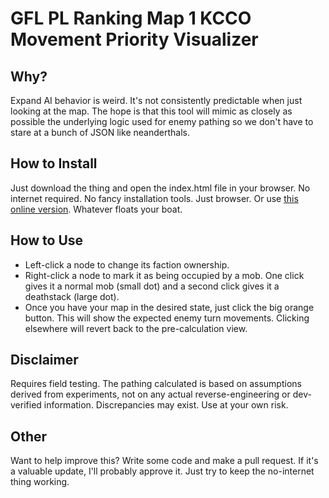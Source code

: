 # GFL PL Ranking Map 1 KCCO Movement Priority Visualizer

## Why?

Expand AI behavior is weird. It's not consistently predictable when just looking at the map. The hope is that this tool will mimic as closely as possible the underlying logic used for enemy pathing so we don't have to stare at a bunch of JSON like neanderthals.

## How to Install

Just download the thing and open the index.html file in your browser. No internet required. No fancy installation tools. Just browser. Or use [this online version](https://emerald-devel.github.io/gfl-pl-ranking-kcco-move-visualizer/index.html). Whatever floats your boat.

## How to Use

- Left-click a node to change its faction ownership.
- Right-click a node to mark it as being occupied by a mob. One click gives it a normal mob (small dot) and a second click gives it a deathstack (large dot).
- Once you have your map in the desired state, just click the big orange button. This will show the expected enemy turn movements. Clicking elsewhere will revert back to the pre-calculation view.

## Disclaimer

Requires field testing. The pathing calculated is based on assumptions derived from experiments, not on any actual reverse-engineering or dev-verified information. Discrepancies may exist. Use at your own risk.

## Other

Want to help improve this? Write some code and make a pull request. If it's a valuable update, I'll probably approve it. Just try to keep the no-internet thing working.

